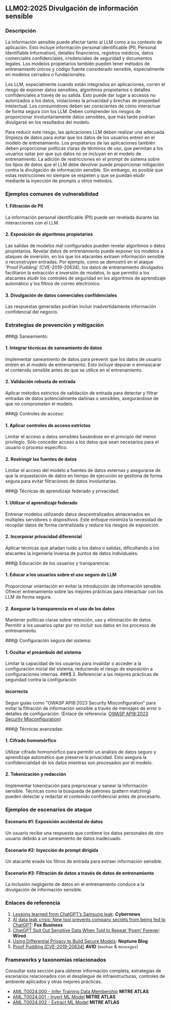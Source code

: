 ## LLM02:2025 Divulgación de información  sensible

### Descripción

La información sensible puede afectar tanto al LLM como a su contexto de aplicación. Esto incluye información personal identificable (PII, Personal Identifiable Information), detalles financieros, registros médicos, datos comerciales confidenciales, credenciales de seguridad y documentos legales. Los modelos propietarios también pueden tener métodos de entrenamiento únicos y código fuente considerado sensible, especialmente en modelos cerrados o fundacionales.

Los LLM, especialmente cuando están integrados en aplicaciones, corren el riesgo de exponer datos sensibles, algoritmos propietarios o detalles confidenciales a través de su salida. Esto puede dar lugar a accesos no autorizados a los datos, violaciones la privacidad y brechas de propiedad intelectual. Los consumidores deben ser conscientes de cómo interactuar de forma segura con los LLM. Deben comprender los riesgos de proporcionar involuntariamente datos sensibles, que más tarde podrían divulgarse en los resultados del modelo.

Para reducir este riesgo, las aplicaciones LLM deben realizar una adecuada limpieza de datos para evitar que los datos de los usuarios entren en el modelo de entrenamiento. Los propietarios de las aplicaciones también deben proporcionar políticas claras de términos de uso, que permitan a los usuarios optar por que sus datos no se incluyan en el modelo de entrenamiento. La adición de restricciones en el prompt de sistema sobre los tipos de datos que el LLM debe devolver puede proporcionar mitigación contra la divulgación de información sensible. Sin embargo, es posible que estas restricciones no siempre se respeten y que se puedan eludir mediante la inyección de prompts u otros métodos.

### Ejemplos comunes de vulnerabilidad

#### 1. Filtración de PII
  La información personal identificable (PII) puede ser revelada durante las interacciones con el LLM.
#### 2. Exposición de algoritmos propietarios
  Las salidas de modelos mal configurados pueden revelar algoritmos o datos propietarios. Revelar datos de entrenamiento puede exponer los modelos a ataques de inversión, en los que los atacantes extraen información sensible o reconstruyen entradas. Por ejemplo, como se demostró en el ataque 'Proof Pudding' (CVE-2019-20634), los datos de entrenamiento divulgados facilitaron la extracción e inversión de modelos, lo que permitió a los atacantes eludir los controles de seguridad en los algoritmos de aprendizaje automático y los filtros de correo electrónico.
#### 3. Divulgación de datos comerciales confidenciales
  Las respuestas generadas podrían incluir inadvertidamente información confidencial del negocio.

### Estrategias de prevención y mitigación

###@ Saneamiento:

#### 1. Integrar técnicas de saneamiento de datos
  Implementar saneamiento de datos para prevenir que los datos de usuario entren en el modelo de entrenamiento. Esto incluye depurar o enmascarar el contenido sensible antes de que se utilice en el entrenamiento.
#### 2. Validación robusta de entrada
  Aplicar métodos estrictos de validación de entrada para detectar y filtrar entradas de datos potencialmente dañinas o sensibles, asegurándose de que no comprometen el modelo.

###@ Controles de acceso:

#### 1. Aplicar controles de acceso estrictos
  Limitar el acceso a datos sensibles basándose en el principio del menor privilegio. Sólo conceder acceso a los datos que sean necesarios para el usuario o proceso específico.
#### 2. Restringir las fuentes de datos
  Limitar el acceso del modelo a fuentes de datos externas y asegurarse de que la orquestación de datos en tiempo de ejecución se gestiona de forma segura para evitar filtraciones de datos involuntarias.

###@ Técnicas de aprendizaje federado y privacidad:

#### 1. Utilizar el aprendizaje federado
  Entrenar modelos utilizando datos descentralizados almacenados en múltiples servidores o dispositivos. Este enfoque minimiza la necesidad de recopilar datos de forma centralizada y reduce los riesgos de exposición.
#### 2. Incorporar privacidad diferencial
  Aplicar técnicas que añadan ruido a los datos o salidas, dificultando a los atacantes la ingeniería inversa de puntos de datos individuales.

###@ Educación de los usuarios y transparencia:

#### 1. Educar a los usuarios sobre el uso seguro de LLM
  Proporcionar orientación en evitar la introducción de información sensible. Ofrecer entrenamiento sobre las mejores prácticas para interactuar con los LLM de forma segura.
#### 2. Asegurar la transparencia en el uso de los datos
  Mantener políticas claras sobre retención, uso y eliminación de datos. Permitir a los usuarios optar por no incluir sus datos en los procesos de entrenamiento.

###@ Configuración segura del sistema:

#### 1. Ocultar el preámbulo del sistema
  Limitar la capacidad de los usuarios para invalidar o acceder a la configuración inicial del sistema, reduciendo el riesgo de exposición a configuraciones internas.
###$ 2. Referenciar a las mejores prácticas de seguridad contra la configuración
#### incorrecta
  Seguir guías como "OWASP API8:2023 Security Misconfiguration" para evitar la filtración de información sensible a través de mensajes de error o detalles de configuración.
  (Enlace de referencia: [OWASP API8:2023 Security Misconfiguration](https://owasp.org/API-Security/editions/2023/en/0xa8-security-misconfiguration/))

###@ Técnicas avanzadas:

#### 1. Cifrado homomórfico
  Utilizar cifrado homomórfico para permitir un análisis de datos seguro y aprendizaje automático que preserve la privacidad. Esto asegura la confidencialidad de los datos mientras son procesados por el modelo.
#### 2. Tokenización y redacción
  Implementar tokenización para preprocesar y sanear la información sensible. Técnicas como la búsqueda de patrones (pattern matching) pueden detectar y redactar el contenido confidencial antes de procesarlo.

### Ejemplos de escenarios de ataque

#### Escenario #1: Exposición accidental de datos
  Un usuario recibe una respuesta que contiene los datos personales de otro usuario debido a un saneamiento de datos inadecuado.
#### Escenario #2: Inyección de prompt dirigida
  Un atacante evade los filtros de entrada para extraer información sensible.
#### Escenario #3: Filtración de datos a través de datos de entrenamiento
  La inclusión negligente de datos en el entrenamiento conduce a la divulgación de información sensible.

### Enlaces de referencia

1. [Lessons learned from ChatGPT’s Samsung leak](https://cybernews.com/security/chatgpt-samsung-leak-explained-lessons/): **Cybernews**
2. [AI data leak crisis: New tool prevents company secrets from being fed to ChatGPT](https://www.foxbusiness.com/politics/ai-data-leak-crisis-prevent-company-secrets-chatgpt): **Fox Business**
3. [ChatGPT Spit Out Sensitive Data When Told to Repeat ‘Poem’ Forever](https://www.wired.com/story/chatgpt-poem-forever-security-roundup/): **Wired**
4. [Using Differential Privacy to Build Secure Models](https://neptune.ai/blog/using-differential-privacy-to-build-secure-models-tools-methods-best-practices): **Neptune Blog**
5. [Proof Pudding (CVE-2019-20634)](https://avidml.org/database/avid-2023-v009/) **AVID** (`moohax` & `monoxgas`)

### Frameworks y taxonomías relacionados

Consultar esta sección para obtener información completa, estrategias de escenarios relacionados con el despliegue de infraestructuras, controles de ambiente aplicados y otras mejores prácticas.

- [AML.T0024.000 - Infer Training Data Membership](https://atlas.mitre.org/techniques/AML.T0024.000) **MITRE ATLAS**
- [AML.T0024.001 - Invert ML Model](https://atlas.mitre.org/techniques/AML.T0024.001) **MITRE ATLAS**
- [AML.T0024.002 - Extract ML Model](https://atlas.mitre.org/techniques/AML.T0024.002) **MITRE ATLAS**
